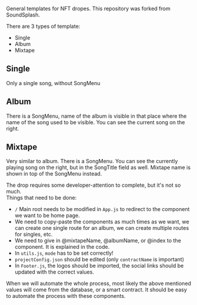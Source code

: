 General templates for NFT dropes. This repository was forked from SoundSplash.

There are 3 types of template:
 * Single
 * Album
 * Mixtape

## Single
Only a single song, without SongMenu

## Album
There is a SongMenu, name of the album is visible in that place where the name of the song used to be visible. You can see the current song on the right.

## Mixtape
Very similar to album. There is a SongMenu. You can see the currently playing song on the right, but in the SongTitle field as well. Mixtape name is shown in top of the SongMenu instead.

The drop requires some developer-attention to complete, but it's not so much.  
Things that need to be done:
 - `/` Main root needs to be modified in `App.js` to redirect to the component we want to be home page.
 - We need to copy-paste the <Route /> components as much times as we want, we can create one single route for an album, we can create multiple routes for singles, etc.
 - We need to give in @mixtapeName, @albumName, or @index to the component. It is explained in the code.
 - In `utils.js`, `mode` has to be set correctly!
 - `projectConfig.json` should be edited (only `contractName` is important)
 - In `Footer.js`, the logos should be imported, the social links should be updated with the correct values.

When we will automate the whole process, most likely the above mentioned values will come from the database, or a smart contract. It should be easy to automate the process with these components.
